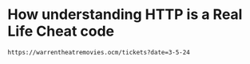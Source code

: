 # How understanding HTTP is a Real Life Cheat code

```jq
https://warrentheatremovies.ocm/tickets?date=3-5-24
```
